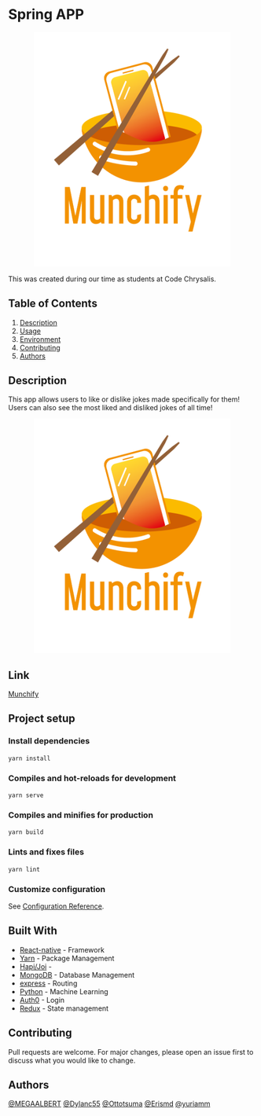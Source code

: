 # Spring APP
<!-- ![logo](assets/logo_bowl.png) -->
<div align="center">
    <img src="./assets/logo_bowl.png" width="400">
</div>

This was created during our time as students at Code Chrysalis.

## Table of Contents

1.  [Description](#description)
1.  [Usage](#usage)
1.  [Environment](#environment)
1.  [Contributing](#contributing)
1.  [Authors](#authors)

## Description
This app allows users to like or dislike jokes made specifically for them!
Users can also see the most liked and disliked jokes of all time!

<div align="center">
    <img src="assets/logo_bowl.png" width="400" alt="shaun">
</div>

## Link
[Munchify](https://www.google.com/)


## Project setup

### Install dependencies
```
yarn install
```

### Compiles and hot-reloads for development
```
yarn serve
```

### Compiles and minifies for production
```
yarn build
```

### Lints and fixes files
```
yarn lint
```

### Customize configuration
See [Configuration Reference](https://cli.vuejs.org/config/).

## Built With

- [React-native](http://www.https://vuejs.org/) - Framework
- [Yarn](https://yarnpkg.com/) - Package Management
- [Hapi/Joi](https://www.npmjs.com/package/@hapi/joi) - 
- [MongoDB](https://www.mongodb.com/) - Database Management
- [express](https://expressjs.com/) - Routing
- [Python](https://www.python.org/) - Machine Learning
- [Auth0](https://auth0.com/) - Login
- [Redux](https://redux.js.org/) - State management

## Contributing

Pull requests are welcome. For major changes, please open an issue first to discuss what you would like to change.

## Authors
[@MEGAALBERT](https://github.com/MEGAALBERT) [@Dylanc55](https://github.com/Dylanc55) [@Ottotsuma](https://github.com/ottotsuma) [@Erismd](https://github.com/Erismd) [@yuriamm](https://github.com/yuriamm)

